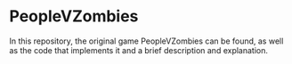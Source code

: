 # PeopleVZombies
In this repository, the original game PeopleVZombies can be found, as well as the code that implements it and a brief description and explanation.
